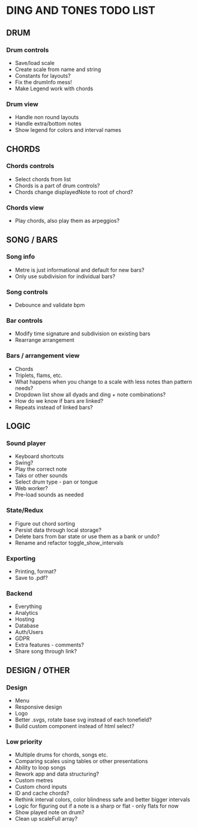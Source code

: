 # DING AND TONES TODO LIST

## DRUM

### Drum controls

* Save/load scale
* Create scale from name and string
* Constants for layouts?
* Fix the drumInfo mess!
* Make Legend work with chords

### Drum view

* Handle non round layouts
* Handle extra/bottom notes
* Show legend for colors and interval names

## CHORDS

### Chords controls

* Select chords from list
* Chords is a part of drum controls?
* Chords change displayedNote to root of chord?

### Chords view

* Play chords, also play them as arpeggios?

## SONG / BARS

### Song info

* Metre is just informational and default for new bars?
* Only use subdivision for individual bars?

### Song controls

* Debounce and validate bpm

### Bar controls

* Modify time signature and subdivision on existing bars
* Rearrange arrangement

### Bars / arrangement view

* Chords
* Triplets, flams, etc.
* What happens when you change to a scale with less notes than pattern needs?
* Dropdown list show all dyads and ding + note combinations?
* How do we know if bars are linked?
* Repeats instead of linked bars?

## LOGIC

### Sound player

* Keyboard shortcuts
* Swing?
* Play the correct note
* Taks or other sounds
* Select drum type - pan or tongue
* Web worker?
* Pre-load sounds as needed

### State/Redux

* Figure out chord sorting
* Persist data through local storage?
* Delete bars from bar state or use them as a bank or undo?
* Rename and refactor toggle_show_intervals

### Exporting
  
* Printing, format?
* Save to .pdf?

### Backend

* Everything
* Analytics
* Hosting
* Database
* Auth/Users
* GDPR
* Extra features - comments?
* Share song through link?

## DESIGN / OTHER

### Design

* Menu
* Responsive design
* Logo
* Better .svgs, rotate base svg instead of each tonefield?
* Build custom component instead of html select?

### Low priority

* Multiple drums for chords, songs etc.
* Comparing scales using tables or other presentations
* Ability to loop songs
* Rework app and data structuring?
* Custom metres
* Custom chord inputs
* ID and cache chords?
* Rethink interval colors, color blindness safe and better bigger intervals
* Logic for figuring out if a note is a sharp or flat - only flats for now
* Show played note on drum?
* Clean up scaleFull array?
